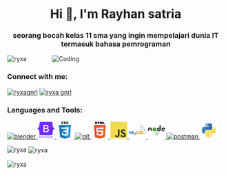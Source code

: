 <h1 align="center">Hi 👋, I'm Rayhan satria</h1>
<h3 align="center">seorang bocah kelas 11 sma yang ingin mempelajari dunia IT termasuk bahasa pemrograman</h3>
<img align="right" alt="Coding" width="400" src="https://media4.giphy.com/media/v1.Y2lkPTc5MGI3NjExYnI0YWN0Y2kyYzA5ZGY4NmRicjVoY2N5N2Exd2U2bGZ6cWMzN3g5ZiZlcD12MV9pbnRlcm5hbF9naWZfYnlfaWQmY3Q9Zw/gDAnoTGMhGWGi75pfv/giphy.gif"


<p align="left"> <img src="https://komarev.com/ghpvc/?username=ryxa&label=Profile%20views&color=0e75b6&style=flat" alt="ryxa" /> </p>


<h3 align="left">Connect with me:</h3>
<p align="left">
<a href="https://instagram.com/ryxagnrl" target="blank"><img align="center" src="https://raw.githubusercontent.com/rahuldkjain/github-profile-readme-generator/master/src/images/icons/Social/instagram.svg" alt="ryxagnrl" height="30" width="40" /></a>
<a href="https://www.hackerrank.com/ryxa gnrl" target="blank"><img align="center" src="https://raw.githubusercontent.com/rahuldkjain/github-profile-readme-generator/master/src/images/icons/Social/hackerrank.svg" alt="ryxa gnrl" height="30" width="40" /></a>
</p>

<h3 align="left">Languages and Tools:</h3>
<p align="left"> <a href="https://www.blender.org/" target="_blank" rel="noreferrer"> <img src="https://download.blender.org/branding/community/blender_community_badge_white.svg" alt="blender" width="40" height="40"/> </a> <a href="https://getbootstrap.com" target="_blank" rel="noreferrer"> <img src="https://raw.githubusercontent.com/devicons/devicon/master/icons/bootstrap/bootstrap-plain-wordmark.svg" alt="bootstrap" width="40" height="40"/> </a> <a href="https://www.w3schools.com/css/" target="_blank" rel="noreferrer"> <img src="https://raw.githubusercontent.com/devicons/devicon/master/icons/css3/css3-original-wordmark.svg" alt="css3" width="40" height="40"/> </a> <a href="https://git-scm.com/" target="_blank" rel="noreferrer"> <img src="https://www.vectorlogo.zone/logos/git-scm/git-scm-icon.svg" alt="git" width="40" height="40"/> </a> <a href="https://www.w3.org/html/" target="_blank" rel="noreferrer"> <img src="https://raw.githubusercontent.com/devicons/devicon/master/icons/html5/html5-original-wordmark.svg" alt="html5" width="40" height="40"/> </a> <a href="https://developer.mozilla.org/en-US/docs/Web/JavaScript" target="_blank" rel="noreferrer"> <img src="https://raw.githubusercontent.com/devicons/devicon/master/icons/javascript/javascript-original.svg" alt="javascript" width="40" height="40"/> </a> <a href="https://www.mysql.com/" target="_blank" rel="noreferrer"> <img src="https://raw.githubusercontent.com/devicons/devicon/master/icons/mysql/mysql-original-wordmark.svg" alt="mysql" width="40" height="40"/> </a> <a href="https://nodejs.org" target="_blank" rel="noreferrer"> <img src="https://raw.githubusercontent.com/devicons/devicon/master/icons/nodejs/nodejs-original-wordmark.svg" alt="nodejs" width="40" height="40"/> </a> <a href="https://postman.com" target="_blank" rel="noreferrer"> <img src="https://www.vectorlogo.zone/logos/getpostman/getpostman-icon.svg" alt="postman" width="40" height="40"/> </a> <a href="https://www.python.org" target="_blank" rel="noreferrer"> <img src="https://raw.githubusercontent.com/devicons/devicon/master/icons/python/python-original.svg" alt="python" width="40" height="40"/> </a> </p>

<p><img align="left" src="https://github-readme-stats.vercel.app/api/top-langs?username=ryxa&show_icons=true&locale=en&layout=compact" alt="ryxa" /></p>

<p>&nbsp;<img align="center" src="https://github-readme-stats.vercel.app/api?username=ryxa&show_icons=true&locale=en" alt="ryxa" /></p>

<p><img align="center" src="https://github-readme-streak-stats.herokuapp.com/?user=ryxa&" alt="ryxa" /></p>
